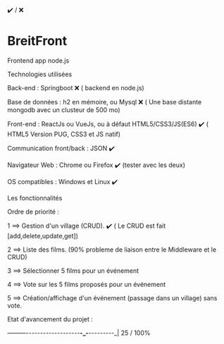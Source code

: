&#10004;&#65039; / &#10060;
# BreitFront
Frontend app node.js


Technologies utilisées

Back-end : Springboot &#10060; ( backend en node.js)

Base de données : h2 en mémoire, ou Mysql &#10060; ( Une base distante mongodb avec un clusteur de 500 mo)

Front-end : ReactJs ou VueJs, ou à défaut HTML5/CSS3/JS(ES6) &#10004;&#65039; ( HTML5 Version PUG, CSS3 et JS natif)

Communication front/back : JSON &#10004;&#65039;

Navigateur Web : Chrome ou Firefox &#10004;&#65039; (tester avec les deux)

OS compatibles : Windows et Linux &#10004;&#65039;


Les fonctionnalités

Ordre de priorité : 

1 ==> Gestion d'un village (CRUD). &#10004;&#65039; ( Le CRUD est fait [add,delete,update,get])

2 ==> Liste des films. (90% probleme de liaison entre le Middleware et le CRUD)

3 ==> Sélectionner 5 films pour un événement

4 ==> Vote sur les 5 films proposés pour un événement

5 ==> Création/affichage d'un événement (passage dans un village) sans vote.


Etat d'avancement du projet :

&#8213;&#8213;&#8213;-_-_-_-_-_-_-_-_-_-_-_-_-_-_-_-_-_-_-__-_-__-_-_-_-_-_-_-_-_-_| 25 / 100%


